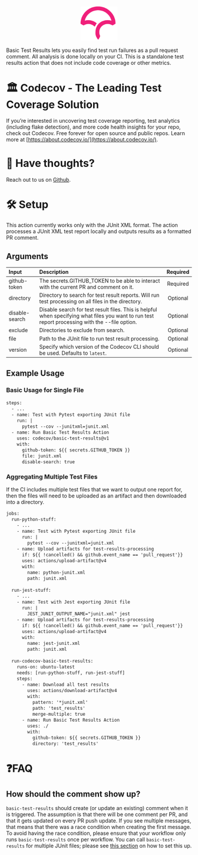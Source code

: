 <p align="center">
  <img src="images/Codecov umbrella only.png" alt="Codecov Logo" width=100 />
</p>


Basic Test Results lets you easily find test run failures as a pull request comment. 
All analysis is done locally on your CI. 
This is a standalone test results action that does not include code coverage 
or other metrics.

# 🏛️ Codecov - The Leading Test Coverage Solution 

If you’re interested in uncovering test coverage reporting, 
test analytics (including flake detection), 
and more code health insights for your repo, check out Codecov. 
Free forever for open source and public repos. 
Learn more at [https://about.codecov.io/](https://about.codecov.io/).


# 📢 Have thoughts?

Reach out to us on [Github](https://github.com/codecov/basic-test-results/issues).

# 🛠️ Setup

This action currently works only with the JUnit XML format. The action processes a JUnit XML test report locally and outputs results as a formatted PR comment.

## Arguments

| Input  | Description | Required |
| :---       |     :---     |    :---:   |
| github-token | The secrets.GITHUB_TOKEN to be able to interact with the current PR and comment on it. | Required |
| directory | Directory to search for test result reports. Will run test processing on all files in the directory. | Optional |
| disable-search | Disable search for test result files. This is helpful when specifying what files you want to run test report processing with the --file option. | Optional |
| exclude | Directories to exclude from search. | Optional |
| file | Path to the JUnit file to run test result processing. | Optional |
| version | Specify which version of the Codecov CLI should be used. Defaults to `latest`. | Optional |

## Example Usage

### Basic Usage for Single File

```
steps:
  - ...
  - name: Test with Pytest exporting JUnit file
    run: |
      pytest --cov --junitxml=junit.xml
  - name: Run Basic Test Results Action
    uses: codecov/basic-test-results@v1
    with:
      github-token: ${{ secrets.GITHUB_TOKEN }}
      file: junit.xml
      disable-search: true
```

### Aggregating Multiple Test Files

If the CI includes multiple test files that we want to output one report for,
then the files will need to be uploaded as an artifact
and then downloaded into a directory.

```
jobs:
  run-python-stuff:
    - ...
    - name: Test with Pytest exporting JUnit file
      run: |
        pytest --cov --junitxml=junit.xml
    - name: Upload artifacts for test-results-processing
      if: ${{ !cancelled() && github.event_name == 'pull_request'}}
      uses: actions/upload-artifact@v4
      with:
        name: python-junit.xml
        path: junit.xml

  run-jest-stuff:
    - ...
    - name: Test with Jest exporting JUnit file
      run: |
        JEST_JUNIT_OUTPUT_NAME="junit.xml" jest
    - name: Upload artifacts for test-results-processing
      if: ${{ !cancelled() && github.event_name == 'pull_request'}}
      uses: actions/upload-artifact@v4
      with:
        name: jest-junit.xml
        path: junit.xml

  run-codecov-basic-test-results:
    runs-on: ubuntu-latest
    needs: [run-python-stuff, run-jest-stuff]
    steps:
      - name: Download all test results
        uses: actions/download-artifact@v4
        with:
          pattern: '*junit.xml'
          path: 'test_results'
          merge-multiple: true
      - name: Run Basic Test Results Action
        uses: ./
        with:
          github-token: ${{ secrets.GITHUB_TOKEN }}
          directory: 'test_results'
```


# ❓FAQ

## How should the comment show up?

`basic-test-results` should create (or update an existing) comment when it is triggered.
The assumption is that there will be one comment per PR,
and that it gets updated on every PR push update.
If you see multiple messages, that means that there was a race condition
when creating the first message.
To avoid having the race condition, please ensure that your workflow
only runs `basic-test-results` once per workflow.
You can call `basic-test-results` for multiple JUnit files;
please see [this section](#aggregating-multiple-test-files) on how to set this up.